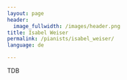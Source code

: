 ```yaml
---
layout: page
header:
  image_fullwidth: /images/header.png
title: Isabel Weiser
permalink: /pianists/isabel_weiser/
language: de

---
```



TDB
